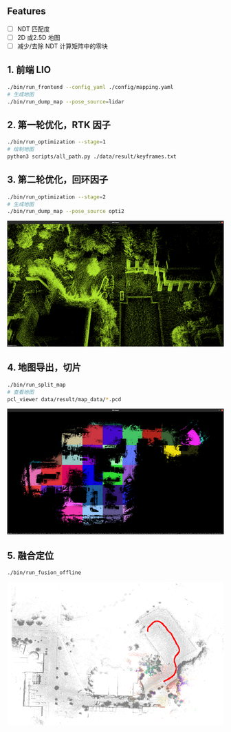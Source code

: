 ## Features
- [ ] NDT 匹配度
- [ ] 2D 或2.5D 地图
- [ ] 减少/去除 NDT 计算矩阵中的零块
## 1. 前端 LIO
```bash
./bin/run_frontend --config_yaml ./config/mapping.yaml
# 生成地图
./bin/run_dump_map --pose_source=lidar
```
## 2. 第一轮优化，RTK 因子
```bash
./bin/run_optimization --stage=1
# 绘制地图
python3 scripts/all_path.py ./data/result/keyframes.txt
```
## 3. 第二轮优化，回环因子
```bash
./bin/run_optimization --stage=2
# 生成地图
./bin/run_dump_map --pose_source opti2
```
![split](./data/images/opti.png)
## 4. 地图导出，切片
```bash
./bin/run_split_map
# 查看地图
pcl_viewer data/result/map_data/*.pcd
```
![split](./data/images/split.png)
## 5. 融合定位
```bash
./bin/run_fusion_offline
```
![reloc](./data/images/reloc.png)
